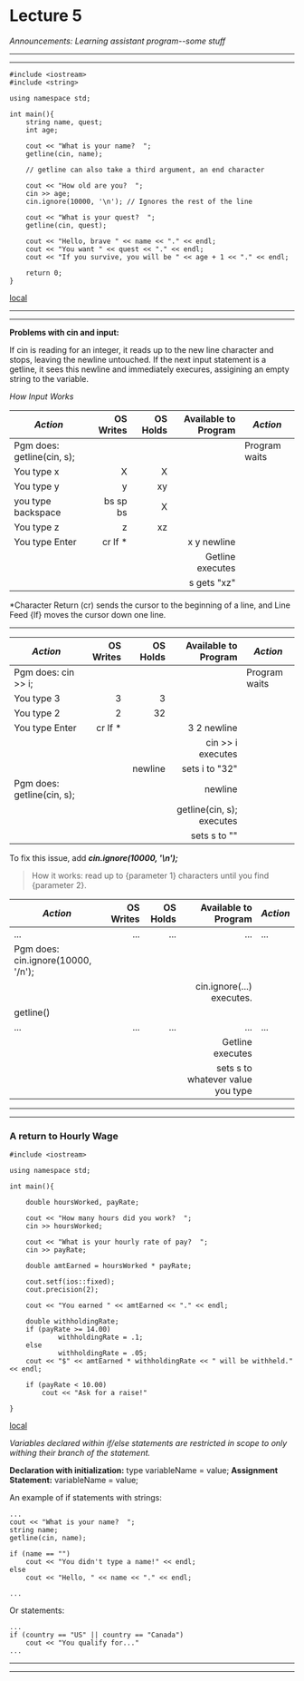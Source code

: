 <h1>Lecture 5</h1>

_Announcements: Learning assistant program--some stuff_

---

---

    #include <iostream>
    #include <string>

    using namespace std;
    
    int main(){
        string name, quest;
        int age;

        cout << "What is your name?  ";
        getline(cin, name);   

        // getline can also take a third argument, an end character 

        cout << "How old are you?  ";
        cin >> age;
        cin.ignore(10000, '\n'); // Ignores the rest of the line

        cout << "What is your quest?  ";
        getline(cin, quest);

        cout << "Hello, brave " << name << "." << endl;
        cout << "You want " << quest << "." << endl;
        cout << "If you survive, you will be " << age + 1 << "." << endl;

        return 0;
    }
    



[local](/home/mudith/Documents/Notes/quest.cpp)

---

---

__Problems with cin and input:__

If cin is reading for an integer, it reads up to the new line character and stops, leaving the newline untouched. If the next input statement is a getline, it sees this newline and immediately execures, assigining an empty string to the variable. 

_How Input Works_

_Action_ | OS Writes | OS Holds | Available to Program | _Action_
---|---:|---:|---:|---
Pgm does: getline(cin, s); | | | | Program waits
You type x | X | X | | 
You type y | y | xy | | 
you type backspace | bs sp bs | X | | 
You type z | z | xz | | 
You type Enter | cr lf * | | x y newline |
 | | | | Getline executes
 | | | | s gets "xz"


*Character Return (cr) sends the cursor to the beginning of a line, and Line Feed {lf} moves the cursor down one line.

---
_Action_ | OS Writes | OS Holds | Available to Program | _Action_
---|---:|---:|---:|---
Pgm does: cin >> i; | | | | Program waits
You type 3 | 3 | 3 | | 
You type 2 | 2 | 32 | | 
You type Enter | cr lf * | | 3 2 newline |
 | | | | cin >> i executes
 | | | newline | sets i to "32"
Pgm does: getline(cin, s); | | | newline | 
 | | | | getline(cin, s); executes
 | | | | sets s to ""

To fix this issue, add __*cin.ignore(10000, '\n');*__
>How it works: read up to {parameter 1} characters until you find {parameter 2}. 

_Action_ | OS Writes | OS Holds | Available to Program | _Action_
---|---:|---:|---:|---
...|... |... |... |...
Pgm does: cin.ignore(10000, '/n'); | | | | 
| | | | cin.ignore(...) executes.
getline() | | | |
...|... |... |... |...
 | | | | Getline executes
 | | | | sets s to whatever value you type



---

---

<h3>A return to Hourly Wage</h3>


    #include <iostream>

    using namespace std;

    int main(){

        double hoursWorked, payRate;

        cout << "How many hours did you work?  ";
        cin >> hoursWorked;
        
        cout << "What is your hourly rate of pay?  ";   
        cin >> payRate;
        
        double amtEarned = hoursWorked * payRate;
        
        cout.setf(ios::fixed);
        cout.precision(2);
        
        cout << "You earned " << amtEarned << "." << endl; 
        
        double withholdingRate;
        if (payRate >= 14.00)
                withholdingRate = .1;
        else           
                withholdingRate = .05;
        cout << "$" << amtEarned * withholdingRate << " will be withheld." << endl;

        if (payRate < 10.00)
            cout << "Ask for a raise!"

    }


[local](/home/mudith/Documents/Notes/hours.cpp)

*Variables declared within if/else statements are restricted in scope to only withing their branch of the statement.*


__Declaration with initialization:__ type variableName = value;
__Assignment Statement:__ variableName = value;


An example of if statements with strings:

    ...
    cout << "What is your name?  ";
    string name;
    getline(cin, name);

    if (name == "")
        cout << "You didn't type a name!" << endl;
    else
        cout << "Hello, " << name << "." << endl;

    ...



Or statements:

    ...
    if (country == "US" || country == "Canada")
        cout << "You qualify for..."
    ...

---

---